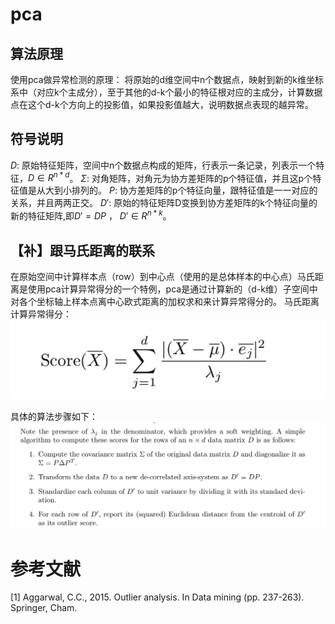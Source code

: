 
# pca
## 算法原理
使用pca做异常检测的原理：
将原始的d维空间中n个数据点，映射到新的k维坐标系中（对应k个主成分），至于其他的d-k个最小的特征根对应的主成分，计算数据点在这个d-k个方向上的投影值，如果投影值越大，说明数据点表现的越异常。
## 符号说明
$D$: 原始特征矩阵，空间中n个数据点构成的矩阵，行表示一条记录，列表示一个特征，$D \in R^{n * d}$。
$\Sigma$: 对角矩阵，对角元为协方差矩阵的p个特征值，并且这p个特征值是从大到小排列的。
$P$: 协方差矩阵的p个特征向量，跟特征值是一一对应的关系，并且两两正交。
$D'$: 原始的特征矩阵D变换到协方差矩阵的k个特征向量的新的特征矩阵,即$D' = D P$ ， $D' \in R^{n * k}$。

## 
## 【补】跟马氏距离的联系
在原始空间中计算样本点（row）到中心点（使用的是总体样本的中心点）马氏距离是使用pca计算异常得分的一个特例，pca是通过计算新的（d-k维）子空间中对各个坐标轴上样本点离中心欧式距离的加权求和来计算异常得分的。
马氏距离计算异常得分：
![](./_image/2018-09-23-18-31-11.jpg)

具体的算法步骤如下：
![](./_image/2018-09-23-18-32-41.jpg)


# 参考文献
[1] Aggarwal, C.C., 2015. Outlier analysis. In Data mining (pp. 237-263). Springer, Cham.
